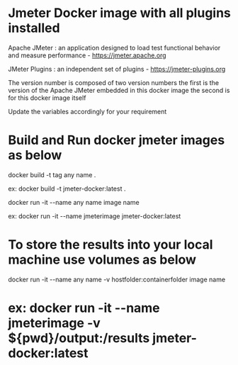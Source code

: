 # Jmeter Docker image with all plugins installed
Apache JMeter : an application designed to load test functional behavior and measure performance - https://jmeter.apache.org

JMeter Plugins : an independent set of plugins - https://jmeter-plugins.org

The version number is composed of two version numbers
the first is the version of the Apache JMeter embedded in this docker image
the second is for this docker image itself

Update the variables accordingly for your requirement

# Build and Run docker jmeter images as below
docker build -t tag any name .

ex: docker build -t jmeter-docker:latest .

docker run -it --name any name image name

ex: docker run -it --name jmeterimage jmeter-docker:latest
# To store the results into your local machine use volumes as below

docker run -it --name any name -v hostfolder:containerfolder image name
  
# ex: docker run -it --name jmeterimage -v ${pwd}/output:/results jmeter-docker:latest
